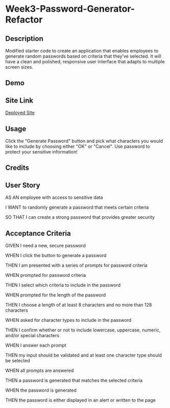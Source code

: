 # Week3-Password-Generator-Refactor

## Description

Modified starter code to create an application that enables employees to generate random passwords based on criteria that they’ve selected. It will have a clean and polished, responsive user interface that adapts to multiple screen sizes.

## Demo



## Site Link

<a href="https://devinjl665.github.io/Week3-Password-Generator-Refactor/">Deployed Site</a>

## Usage

Click the "Generate Password" button and pick what characters you would like to include by choosing either "OK" or "Cancel". Use password to protect your sensitive information!

## Credits




## User Story

AS AN employee with access to sensitive data

I WANT to randomly generate a password that meets certain criteria

SO THAT I can create a strong password that provides greater security


## Acceptance Criteria

GIVEN I need a new, secure password

WHEN I click the button to generate a password

THEN I am presented with a series of prompts for password criteria

WHEN prompted for password criteria

THEN I select which criteria to include in the password

WHEN prompted for the length of the password

THEN I choose a length of at least 8 characters and no more than 128 characters

WHEN asked for character types to include in the password

THEN I confirm whether or not to include lowercase, uppercase, numeric, and/or special characters

WHEN I answer each prompt

THEN my input should be validated and at least one character type should be selected

WHEN all prompts are answered

THEN a password is generated that matches the selected criteria

WHEN the password is generated

THEN the password is either displayed in an alert or written to the page
